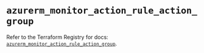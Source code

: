 # `azurerm_monitor_action_rule_action_group`

Refer to the Terraform Registry for docs: [`azurerm_monitor_action_rule_action_group`](https://registry.terraform.io/providers/hashicorp/azurerm/3.103.1/docs/resources/monitor_action_rule_action_group).
